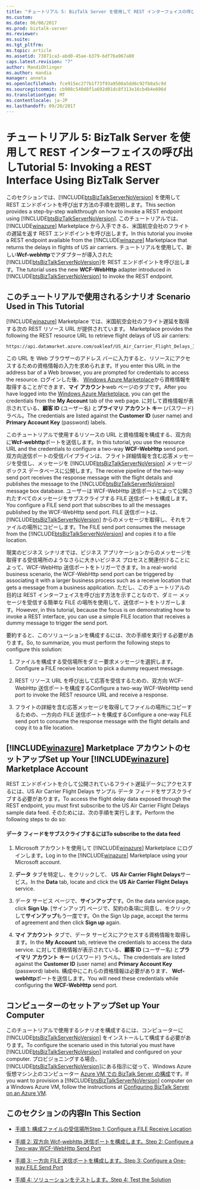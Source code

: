 ```yaml
---
title: "チュートリアル 5: BizTalk Server を使用して REST インターフェイスの呼び出し |Microsoft ドキュメント"
ms.custom: 
ms.date: 06/08/2017
ms.prod: biztalk-server
ms.reviewer: 
ms.suite: 
ms.tgt_pltfrm: 
ms.topic: article
ms.assetid: 73871ca3-abd0-45ae-b379-6df76a967a80
caps.latest.revision: "7"
author: MandiOhlinger
ms.author: mandia
manager: anneta
ms.openlocfilehash: fce915ec277b1f73f93a9508a5dd6c92fb0a5c9d
ms.sourcegitcommit: cb908c540d8f1a692d01dc8f313e16cb4b4e696d
ms.translationtype: MT
ms.contentlocale: ja-JP
ms.lasthandoff: 09/20/2017
---
```

# <a name="tutorial-5-invoking-a-rest-interface-using-biztalk-server"></a><span data-ttu-id="4a431-102">チュートリアル 5: BizTalk Server を使用して REST インターフェイスの呼び出し</span><span class="sxs-lookup"><span data-stu-id="4a431-102">Tutorial 5: Invoking a REST Interface Using BizTalk Server</span></span>
<span data-ttu-id="4a431-103">このセクションでは、[!INCLUDE[btsBizTalkServerNoVersion](../includes/btsbiztalkservernoversion-md.md)] を使用して REST エンドポイントを呼び出す方法の手順を説明します。</span><span class="sxs-lookup"><span data-stu-id="4a431-103">This section provides a step-by-step walkthrough on how to invoke a REST endpoint using [!INCLUDE[btsBizTalkServerNoVersion](../includes/btsbiztalkservernoversion-md.md)].</span></span> <span data-ttu-id="4a431-104">このチュートリアルでは、[!INCLUDE[winazure](../includes/winazure-md.md)] Marketplace から入手できる、米国航空会社のフライトの遅延を返す REST エンドポイントを呼び出します。</span><span class="sxs-lookup"><span data-stu-id="4a431-104">In this tutorial you invoke a REST endpoint available from the [!INCLUDE[winazure](../includes/winazure-md.md)] Marketplace that returns the delays in flights of US air carriers.</span></span> <span data-ttu-id="4a431-105">チュートリアルを使用して、新しい**Wcf-webhttp**でアダプターが導入された[!INCLUDE[btsBizTalkServerNoVersion](../includes/btsbiztalkservernoversion-md.md)]を REST エンドポイントを呼び出します。</span><span class="sxs-lookup"><span data-stu-id="4a431-105">The tutorial uses the new **WCF-WebHttp** adapter introduced in [!INCLUDE[btsBizTalkServerNoVersion](../includes/btsbiztalkservernoversion-md.md)] to invoke the REST endpoint.</span></span>  
  
##  <span data-ttu-id="4a431-106"><a name="BKMK_Scenario"></a>このチュートリアルで使用されるシナリオ</span><span class="sxs-lookup"><span data-stu-id="4a431-106"><a name="BKMK_Scenario"></a> Scenario Used in This Tutorial</span></span>  
 [!INCLUDE[winazure](../includes/winazure-md.md)]<span data-ttu-id="4a431-107"> Marketplace では、米国航空会社のフライト遅延を取得する次の REST リソース URL が提供されています。</span><span class="sxs-lookup"><span data-stu-id="4a431-107"> Marketplace provides the following the REST resource URL to retrieve flight delays of US air carriers:</span></span>  
  
```  
https://api.datamarket.azure.com/oakleaf/US_Air_Carrier_Flight_Delays_Incr/On_Time_Performance  
```  
  
 <span data-ttu-id="4a431-108">この URL を Web ブラウザーのアドレス バーに入力すると、リソースにアクセスするための資格情報の入力を求められます。</span><span class="sxs-lookup"><span data-stu-id="4a431-108">If you enter this URL in the address bar of a Web browser, you are prompted for credentials to access the resource.</span></span> <span data-ttu-id="4a431-109">ログインした後、 [Windows Azure Marketplace](http://go.microsoft.com/fwlink/p/?LinkId=257913)から資格情報を取得することができます、**マイ アカウント**web ページのタブです。</span><span class="sxs-lookup"><span data-stu-id="4a431-109">After you have logged into the [Windows Azure Marketplace](http://go.microsoft.com/fwlink/p/?LinkId=257913), you can get the credentials from the **My Account** tab of the web page.</span></span> <span data-ttu-id="4a431-110">に対して資格情報が表示されている、**顧客 ID** (ユーザー名) と**プライマリ アカウント キー** (パスワード) ラベル。</span><span class="sxs-lookup"><span data-stu-id="4a431-110">The credentials are listed against the **Customer ID** (user name) and **Primary Account Key** (password) labels.</span></span>  
  
 <span data-ttu-id="4a431-111">このチュートリアルで使用するリソースの URL と資格情報を構成する、双方向に**Wcf-webhttp**ポートを送信します。</span><span class="sxs-lookup"><span data-stu-id="4a431-111">In this tutorial, you use the resource URL and the credentials to configure a two-way **WCF-WebHttp** send port.</span></span> <span data-ttu-id="4a431-112">双方向送信ポートの受信パイプラインは、フライト詳細情報を含む応答メッセージを受信し、メッセージを [!INCLUDE[btsBizTalkServerNoVersion](../includes/btsbiztalkservernoversion-md.md)] メッセージ ボックス データベースに公開します。</span><span class="sxs-lookup"><span data-stu-id="4a431-112">The receive pipeline of the two-way send port receives the response message with the flight details and publishes the message to the [!INCLUDE[btsBizTalkServerNoVersion](../includes/btsbiztalkservernoversion-md.md)] message box database.</span></span> <span data-ttu-id="4a431-113">ユーザーは WCF-WebHttp 送信ポートによって公開されたすべてのメッセージをサブスクライブする FILE 送信ポートを構成します。</span><span class="sxs-lookup"><span data-stu-id="4a431-113">You configure a FILE send port that subscribes to all the messages published by the WCF-WebHttp send port.</span></span> <span data-ttu-id="4a431-114">FILE 送信ポートは、[!INCLUDE[btsBizTalkServerNoVersion](../includes/btsbiztalkservernoversion-md.md)] からのメッセージを取得し、それをファイルの場所にコピーします。</span><span class="sxs-lookup"><span data-stu-id="4a431-114">The FILE send port consumes the message from the [!INCLUDE[btsBizTalkServerNoVersion](../includes/btsbiztalkservernoversion-md.md)] and copies it to a file location.</span></span>  
  
 <span data-ttu-id="4a431-115">現実のビジネス シナリオでは、ビジネス アプリケーションからのメッセージを取得する受信場所のようなさらに大きいビジネス プロセスと関連付けることによって、WCF-WebHttp 送信ポートをトリガーできます。</span><span class="sxs-lookup"><span data-stu-id="4a431-115">In a real-world business scenario, the WCF-WebHttp send port can be triggered by associating it with a larger business process such as a receive location that gets a message from a business application.</span></span> <span data-ttu-id="4a431-116">ただし、このチュートリアルの目的は REST インターフェイスを呼び出す方法を示すことなので、ダミー メッセージを受信する簡単な FILE の場所を使用して、送信ポートをトリガーします。</span><span class="sxs-lookup"><span data-stu-id="4a431-116">However, in this tutorial, because the focus is on demonstrating how to invoke a REST interface, you can use a simple FILE location that receives a dummy message to trigger the send port.</span></span>  
  
 <span data-ttu-id="4a431-117">要約すると、このソリューションを構成するには、次の手順を実行する必要があります。</span><span class="sxs-lookup"><span data-stu-id="4a431-117">So, to summarize, you must perform the following steps to configure this solution:</span></span>  
  
1.  <span data-ttu-id="4a431-118">ファイルを構成する受信場所をダミー要求メッセージを選択します。</span><span class="sxs-lookup"><span data-stu-id="4a431-118">Configure a FILE receive location to pick a dummy request message.</span></span>  
  
2.  <span data-ttu-id="4a431-119">REST リソース URL を呼び出して応答を受信するための、双方向 WCF-WebHttp 送信ポートを構成する</span><span class="sxs-lookup"><span data-stu-id="4a431-119">Configure a two-way WCF-WebHttp send port to invoke the REST resource URL and receive a response.</span></span>  
  
3.  <span data-ttu-id="4a431-120">フライトの詳細を含む応答メッセージを取得してファイルの場所にコピーするための、一方向の FILE 送信ポートを構成する</span><span class="sxs-lookup"><span data-stu-id="4a431-120">Configure a one-way FILE send port to consume the response message with the flight details and copy it to a file location.</span></span>  
  
## <a name="set-up-your-includewinazureincludeswinazure-mdmd-marketplace-account"></a><span data-ttu-id="4a431-121">[!INCLUDE[winazure](../includes/winazure-md.md)] Marketplace アカウントのセットアップ</span><span class="sxs-lookup"><span data-stu-id="4a431-121">Set up Your [!INCLUDE[winazure](../includes/winazure-md.md)] Marketplace Account</span></span>  
 <span data-ttu-id="4a431-122">REST エンドポイントを介して公開されているフライト遅延データにアクセスするには、US Air Carrier Flight Delays サンプル データ フィードをサブスクライブする必要があります。</span><span class="sxs-lookup"><span data-stu-id="4a431-122">To access the flight delay data exposed through the REST endpoint, you must first subscribe to the US Air Carrier Flight Delays sample data feed.</span></span> <span data-ttu-id="4a431-123">そのためには、次の手順を実行します。</span><span class="sxs-lookup"><span data-stu-id="4a431-123">Perform the following steps to do so:</span></span>  
  
#### <a name="to-subscribe-to-the-data-feed"></a><span data-ttu-id="4a431-124">データ フィードをサブスクライブするには</span><span class="sxs-lookup"><span data-stu-id="4a431-124">To subscribe to the data feed</span></span>  
  
1.  <span data-ttu-id="4a431-125">Microsoft アカウントを使用して [!INCLUDE[winazure](../includes/winazure-md.md)] Marketplace にログインします。</span><span class="sxs-lookup"><span data-stu-id="4a431-125">Log in to the [!INCLUDE[winazure](../includes/winazure-md.md)] Marketplace using your Microsoft account.</span></span>  
  
2.  <span data-ttu-id="4a431-126">**データ** タブを特定し、をクリックして、 **US Air Carrier Flight Delays**サービス。</span><span class="sxs-lookup"><span data-stu-id="4a431-126">In the **Data** tab, locate and click the **US Air Carrier Flight Delays** service.</span></span>  
  
3.  <span data-ttu-id="4a431-127">データ サービス ページで、**サインアップ**です。</span><span class="sxs-lookup"><span data-stu-id="4a431-127">On the data service page, click **Sign Up**.</span></span> <span data-ttu-id="4a431-128">[サインアップ] ページで、契約の条項に同意し、をクリックして**サインアップ**もう一度です。</span><span class="sxs-lookup"><span data-stu-id="4a431-128">On the Sign Up page, accept the terms of agreement and then click **Sign up** again.</span></span>  
  
4.  <span data-ttu-id="4a431-129">**マイ アカウント** タブで、データ サービスにアクセスする資格情報を取得します。</span><span class="sxs-lookup"><span data-stu-id="4a431-129">In the **My Account** tab, retrieve the credentials to access the data service.</span></span> <span data-ttu-id="4a431-130">に対して資格情報が表示されている、**顧客 ID** (ユーザー名) と**プライマリ アカウント キー** (パスワード) ラベル。</span><span class="sxs-lookup"><span data-stu-id="4a431-130">The credentials are listed against the **Customer ID** (user name) and **Primary Account Key** (password) labels.</span></span> <span data-ttu-id="4a431-131">構成中にこれらの資格情報は必要があります、 **Wcf-webhttp**ポートを送信します。</span><span class="sxs-lookup"><span data-stu-id="4a431-131">You will need these credentials while configuring the **WCF-WebHttp** send port.</span></span>  
  
## <a name="set-up-your-computer"></a><span data-ttu-id="4a431-132">コンピューターのセットアップ</span><span class="sxs-lookup"><span data-stu-id="4a431-132">Set up Your Computer</span></span>  
 <span data-ttu-id="4a431-133">このチュートリアルで使用するシナリオを構成するには、コンピューターに [!INCLUDE[btsBizTalkServerNoVersion](../includes/btsbiztalkservernoversion-md.md)] をインストールして構成する必要があります。</span><span class="sxs-lookup"><span data-stu-id="4a431-133">To configure the scenario used in this tutorial you must have [!INCLUDE[btsBizTalkServerNoVersion](../includes/btsbiztalkservernoversion-md.md)] installed and configured on your computer.</span></span> <span data-ttu-id="4a431-134">プロビジョニングする場合、[!INCLUDE[btsBizTalkServerNoVersion](../includes/btsbiztalkservernoversion-md.md)]にある指示に従って、Windows Azure 仮想マシン上のコンピューター [Azure VM での BizTalk Server の構成](http://msdn.microsoft.com/library/azure/jj248689.aspx)です。</span><span class="sxs-lookup"><span data-stu-id="4a431-134">If you want to provision a [!INCLUDE[btsBizTalkServerNoVersion](../includes/btsbiztalkservernoversion-md.md)] computer on a Windows Azure VM, follow the instructions at [Configuring BizTalk Server on an Azure VM](http://msdn.microsoft.com/library/azure/jj248689.aspx).</span></span>  
  
## <a name="in-this-section"></a><span data-ttu-id="4a431-135">このセクションの内容</span><span class="sxs-lookup"><span data-stu-id="4a431-135">In This Section</span></span>  
  
-   [<span data-ttu-id="4a431-136">手順 1: 構成ファイルの受信場所</span><span class="sxs-lookup"><span data-stu-id="4a431-136">Step 1: Configure a FILE Receive Location</span></span>](../core/step-1-configure-a-file-receive-location.md)  
  
-   [<span data-ttu-id="4a431-137">手順 2: 双方向 Wcf-webhttp 送信ポートを構成します。</span><span class="sxs-lookup"><span data-stu-id="4a431-137">Step 2: Configure a Two-way WCF-WebHttp Send Port</span></span>](../core/step-2-configure-a-two-way-wcf-webhttp-send-port.md)  
  
-   [<span data-ttu-id="4a431-138">手順 3: 一方向 FILE 送信ポートを構成します。</span><span class="sxs-lookup"><span data-stu-id="4a431-138">Step 3: Configure a One-way FILE Send Port</span></span>](../core/step-3-configure-a-one-way-file-send-port.md)  
  
-   [<span data-ttu-id="4a431-139">手順 4: ソリューションをテストします。</span><span class="sxs-lookup"><span data-stu-id="4a431-139">Step 4: Test the Solution</span></span>](../core/step-4-test-the-solution.md)